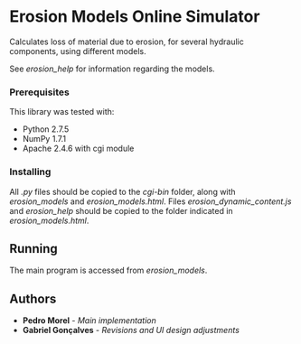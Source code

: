 # Erosion Models Online Simulator

Calculates loss of material due to erosion, for several hydraulic components, using different models.

See *erosion_help* for information regarding the models.

### Prerequisites

This library was tested with:
* Python 2.7.5
* NumPy 1.7.1
* Apache 2.4.6 with cgi module

### Installing

All *.py* files should be copied to the *cgi-bin* folder, along with 
*erosion_models* and *erosion_models.html*.
Files *erosion_dynamic_content.js* and *erosion_help* should be copied 
to the folder indicated in *erosion_models.html*.

## Running

The main program is accessed from *erosion_models*.

## Authors

* **Pedro Morel** - *Main implementation*
* **Gabriel Gonçalves** - *Revisions and UI design adjustments*
